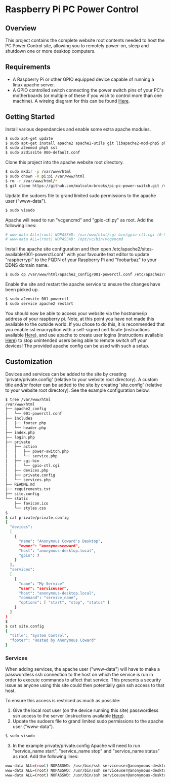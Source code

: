 # Raspberry Pi PC Power Control

## Overview
This project contains the complete website root contents needed to host the PC Power Control site, allowing you to remotely power-on, sleep and shutdown one or more desktop computers.

## Requirements
* A Raspberry Pi or other GPIO equipped device capable of running a linux apache server.
* A GPIO controlled switch connecting the power switch pins of your PC's motherboards (or multiple of these if you wish to control more than one machine). A wireing diagram for this can be found [Here](http://www.overclock.net/t/1429479/remote-power-switch-for-my-pc-using-a-raspberry-pi/20#post_21592386).

## Getting Started
Install various dependancies and enable some extra apache modules.
```bash
$ sudo apt-get update
$ sudo apt-get install apache2 apache2-utils git libapache2-mod-php5 php5 python python-pip
$ sudo a2enmod php5 ssl
$ sudo a2dissite 000-default.conf
```
Clone this project into the apache website root directory.
```bash
$ sudo mkdir -p /var/www/html
$ sudo chown -R pi:pi /var/www/html
$ rm -r /var/www/html/*
$ git clone https://github.com/malcolm-brooks/pi-pc-power-switch.git /var/www/html/
```
Update the sudoers file to grand limited sudo permissions to the apache user ("www-data").
```bash
$ sudo visudo
```
Apache will need to run "vcgencmd" and "gpio-ctl.py" as root. Add the following lines:
```bash
# www-data ALL=(root) NOPASSWD: /var/www/html/cgi-bin/gpio-ctl.cgi [0-9] [0-9], /var/www/html/cgi-bin/gpio-ctl.cgi [0-9][0-9] [0-9]
# www-data ALL=(root) NOPASSWD: /opt/vc/bin/vcgencmd
``` 
Install the apache site configuration and then open /etc/apache2/sites-available/001-powerctl.conf" with your favourite text editor to update "raspberrypi" to the FQDN of your Raspberry Pi and "foobarbaz" to your DDNS domain name.
```bash
$ sudo cp /var/www/html/apache2_config/001-powerctl.conf /etc/apache2/sites-available/
```
Enable the site and restart the apache service to ensure the changes have been picked up.
```bash
$ sudo a2ensite 001-powerctl
$ sudo service apache2 restart
```
You should now be able to access your website via the hostname/ip address of your raspberry pi. Note, at this point you have not made this available to the outside world. If you chose to do this, it is reconmended that you enable ssl enacryption with a self-signed certificate (instructions available [Here](https://www.digitalocean.com/community/tutorials/how-to-create-a-ssl-certificate-on-apache-for-ubuntu-14-04)), and use apache to create user logins (instructions available [Here](https://www.digitalocean.com/community/tutorials/how-to-set-up-password-authentication-with-apache-on-ubuntu-14-04)) to stop unintended users being able to remote switch off your devices! The provided apache config can be used with such a setup.

## Customization
Devices and services can be added to the site by creating 'private/private.config' (relative to your website root directory).
A custom title and/or footer can be added to the site by creating 'site.config' (relative to your website root directory). 
See the example configuration below.
```bash
$ tree /var/www/html
/var/www/html
├── apache2_config
│   └── 001-powerctl.conf
├── includes
│   ├── footer.php
│   └── header.php
├── index.php
├── login.php
├── private
│   ├── action
│   │   ├── power-switch.php
│   │   └── service.php
│   ├── cgi-bin
│   │   └── gpio-ctl.cgi
│   ├── devices.php
│   ├── private.config
│   └── services.php
├── README.md
├── requirements.txt
├── site.config
└── static
    ├── favicon.ico
    └── styles.css
$
$ cat private/private.config
{
  "devices":
  [
    {
      "name": "Anonymous Coward's Desktop",
      "owner": "anonymouscoward",
      "host": "anonymous-desktop.local",
      "gpio": 7
    }
  ],
  "services":
  [
    {
      "name": "My Service"
      "user": "serviceuser",
      "host": "anonymous-desktop.local",
      "command": "service_name",
      "options": [ "start", "stop", "status" ]
    }
  ]
}
$
$ cat site.config
{
  "title": "System Control",
  "footer": "Hosted by Anonymous Coward"
}
```
### Services
When adding services, the apache user ("www-data") will have to make a passwordless ssh connection to the host on which the service is run in order to execute commands to affect that service. This presents a security issue as anyone using this site could then potentially gain ssh access to that host.

To ensure this access is restriced as much as possible:
1. Give the local root user (on the device running this site) passwordless ssh access to the server (instructions available [Here](http://www.philchen.com/2007/07/28/how-to-enable-passwordless-authentication-with-ssh)).
2. Update the sudoers file to grand limited sudo permissions to the apache user ("www-data").
```bash
$ sudo visudo
```
3. In the example private/private.config Apache will need to run "service_name start", "service_name stop" and "service_name status" as root. Add the following lines:
```bash
www-data ALL=(root) NOPASSWD: /usr/bin/ssh serviceuser@anonymous-desktop.local service_name start
www-data ALL=(root) NOPASSWD: /usr/bin/ssh serviceuser@anonymous-desktop.local service_name stop
www-data ALL=(root) NOPASSWD: /usr/bin/ssh serviceuser@anonymous-desktop.local service_name status
```
